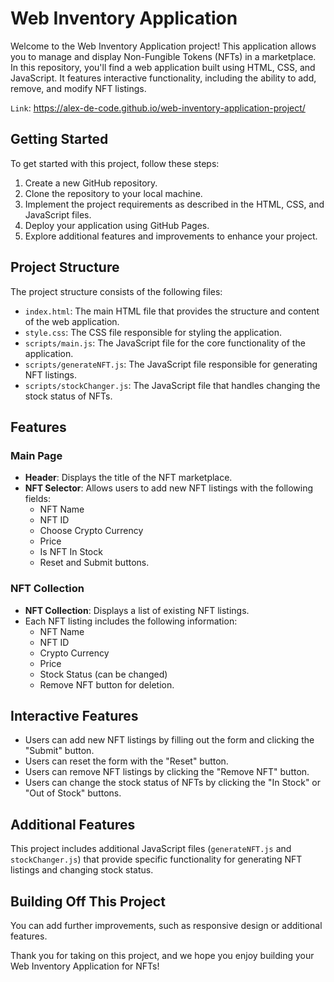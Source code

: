 # Web Inventory Application

Welcome to the Web Inventory Application project! This application allows you to manage and display Non-Fungible Tokens (NFTs) in a marketplace. In this repository, you'll find a web application built using HTML, CSS, and JavaScript. It features interactive functionality, including the ability to add, remove, and modify NFT listings.

`Link`: https://alex-de-code.github.io/web-inventory-application-project/

## Getting Started

To get started with this project, follow these steps:

1. Create a new GitHub repository.
2. Clone the repository to your local machine.
3. Implement the project requirements as described in the HTML, CSS, and JavaScript files.
4. Deploy your application using GitHub Pages.
5. Explore additional features and improvements to enhance your project.

## Project Structure

The project structure consists of the following files:

- `index.html`: The main HTML file that provides the structure and content of the web application.
- `style.css`: The CSS file responsible for styling the application.
- `scripts/main.js`: The JavaScript file for the core functionality of the application.
- `scripts/generateNFT.js`: The JavaScript file responsible for generating NFT listings.
- `scripts/stockChanger.js`: The JavaScript file that handles changing the stock status of NFTs.

## Features

### Main Page

- **Header**: Displays the title of the NFT marketplace.
- **NFT Selector**: Allows users to add new NFT listings with the following fields:
  - NFT Name
  - NFT ID
  - Choose Crypto Currency
  - Price
  - Is NFT In Stock
  - Reset and Submit buttons.

### NFT Collection

- **NFT Collection**: Displays a list of existing NFT listings.
- Each NFT listing includes the following information:
  - NFT Name
  - NFT ID
  - Crypto Currency
  - Price
  - Stock Status (can be changed)
  - Remove NFT button for deletion.

## Interactive Features

- Users can add new NFT listings by filling out the form and clicking the "Submit" button.
- Users can reset the form with the "Reset" button.
- Users can remove NFT listings by clicking the "Remove NFT" button.
- Users can change the stock status of NFTs by clicking the "In Stock" or "Out of Stock" buttons.

## Additional Features

This project includes additional JavaScript files (`generateNFT.js` and `stockChanger.js`) that provide specific functionality for generating NFT listings and changing stock status.

## Building Off This Project

You can add further improvements, such as responsive design or additional features.

Thank you for taking on this project, and we hope you enjoy building your Web Inventory Application for NFTs!